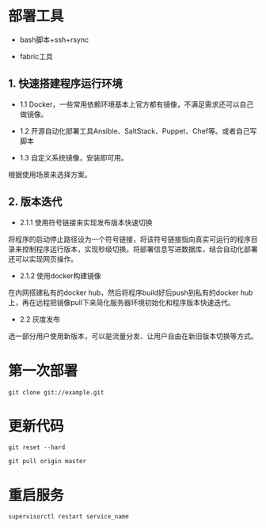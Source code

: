 # 部署工具

- bash脚本+ssh+rsync

- fabric工具


## 1. 快速搭建程序运行环境

- 1.1 Docker，一些常用依赖环境基本上官方都有镜像，不满足需求还可以自己做镜像。

- 1.2 开源自动化部署工具Ansible、SaltStack、Puppet、Chef等。或者自己写脚本

- 1.3 自定义系统镜像，安装即可用。

根据使用场景来选择方案。

## 2. 版本迭代
- 2.1.1 使用符号链接来实现发布版本快速切换

将程序的启动停止路径设为一个符号链接，将该符号链接指向真实可运行的程序目录来控制程序运行版本，实现秒级切换。将部署信息写进数据库，结合自动化部署还可以实现网页操作。

- 2.1.2 使用docker构建镜像

在内网搭建私有的docker hub，然后将程序build好后push到私有的docker hub上，再在远程把镜像pull下来简化服务器环境初始化和程序版本快速迭代。

- 2.2 灰度发布

选一部分用户使用新版本，可以是流量分发、让用户自由在新旧版本切换等方式。



# 第一次部署

`git clone git://example.git`

# 更新代码

`git reset --hard`

`git pull origin master`

# 重启服务

`supervisorctl restart service_name`

